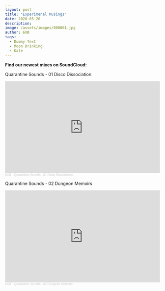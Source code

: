 ```yaml
---
layout: post
title: "Experimenal Musings"
date: 2020-05-20
description: 
image: /assets/images/000001.jpg
author: 6XØ
tags: 
  - Dummy Text
  - Moon Drinking
  - Kale
---
```

**Find our newest mixes on SoundCloud:**

Quarantine Sounds - 01 Disco Dissociation

<iframe width="100%" height="300" scrolling="no" frameborder="no" allow="autoplay" src="https://w.soundcloud.com/player/?url=https%3A//api.soundcloud.com/tracks/805965235&color=%23ff5500&auto_play=false&hide_related=false&show_comments=true&show_user=true&show_reposts=false&show_teaser=true&visual=true"></iframe><div style="font-size: 10px; color: #cccccc;line-break: anywhere;word-break: normal;overflow: hidden;white-space: nowrap;text-overflow: ellipsis; font-family: Interstate,Lucida Grande,Lucida Sans Unicode,Lucida Sans,Garuda,Verdana,Tahoma,sans-serif;font-weight: 100;"><a href="https://soundcloud.com/6x0_official" title="6XØ" target="_blank" style="color: #cccccc; text-decoration: none;">6XØ</a> · <a href="https://soundcloud.com/6x0_official/quarantine-sounds-01-disco-dissociation" title="Quarantine Sounds - 01 Disco Dissociation" target="_blank" style="color: #cccccc; text-decoration: none;">Quarantine Sounds - 01 Disco Dissociation</a></div>

Quarantine Sounds - 02 Dungeon Memoirs
<iframe width="100%" height="300" scrolling="no" frameborder="no" allow="autoplay" src="https://w.soundcloud.com/player/?url=https%3A//api.soundcloud.com/tracks/827607628&color=%23ff5500&auto_play=false&hide_related=false&show_comments=true&show_user=true&show_reposts=false&show_teaser=true&visual=true"></iframe><div style="font-size: 10px; color: #cccccc;line-break: anywhere;word-break: normal;overflow: hidden;white-space: nowrap;text-overflow: ellipsis; font-family: Interstate,Lucida Grande,Lucida Sans Unicode,Lucida Sans,Garuda,Verdana,Tahoma,sans-serif;font-weight: 100;"><a href="https://soundcloud.com/6x0_official" title="6XØ" target="_blank" style="color: #cccccc; text-decoration: none;">6XØ</a> · <a href="https://soundcloud.com/6x0_official/quarantine-sounds-02-dungeon-memoirs" title="Quarantine Sounds - 02 Dungeon Memoirs" target="_blank" style="color: #cccccc; text-decoration: none;">Quarantine Sounds - 02 Dungeon Memoirs</a></div>


